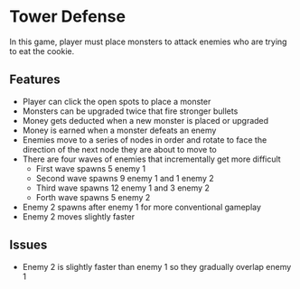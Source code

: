 # Tower Defense

In this game, player must place monsters to attack enemies who are trying to eat the cookie.

## Features
  - Player can click the open spots to place a monster
  - Monsters can be upgraded twice that fire stronger bullets
  - Money gets deducted when a new monster is placed or upgraded
  - Money is earned when a monster defeats an enemy
  - Enemies move to a series of nodes in order and rotate to face the direction of the next node they are about to move to
  - There are four waves of enemies that incrementally get more difficult
    - First wave spawns 5 enemy 1
    - Second wave spawns 9 enemy 1 and 1 enemy 2
    - Third wave spawns 12 enemy 1 and 3 enemy 2
    - Forth wave spawns 5 enemy 2
  - Enemy 2 spawns after enemy 1 for more conventional gameplay
  - Enemy 2 moves slightly faster

## Issues
  - Enemy 2 is slightly faster than enemy 1 so they gradually overlap enemy 1
